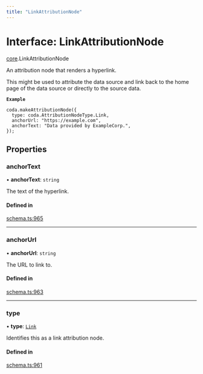 ```yaml
---
title: "LinkAttributionNode"
---
```

# Interface: LinkAttributionNode

[core](../modules/core.md).LinkAttributionNode

An attribution node that renders a hyperlink.

This might be used to attribute the data source and link back to the home page
of the data source or directly to the source data.

**`Example`**

```
coda.makeAttributionNode({
  type: coda.AttributionNodeType.Link,
  anchorUrl: "https://example.com",
  anchorText: "Data provided by ExampleCorp.",
});
```

## Properties

### anchorText

• **anchorText**: `string`

The text of the hyperlink.

#### Defined in

[schema.ts:965](https://github.com/coda/packs-sdk/blob/main/schema.ts#L965)

___

### anchorUrl

• **anchorUrl**: `string`

The URL to link to.

#### Defined in

[schema.ts:963](https://github.com/coda/packs-sdk/blob/main/schema.ts#L963)

___

### type

• **type**: [`Link`](../enums/core.AttributionNodeType.md#link)

Identifies this as a link attribution node.

#### Defined in

[schema.ts:961](https://github.com/coda/packs-sdk/blob/main/schema.ts#L961)
